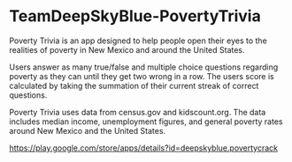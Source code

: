 # TeamDeepSkyBlue-PovertyTrivia
Poverty Trivia is an app designed to help people open their eyes to the realities of poverty in New Mexico and around the United States. 

Users answer as many true/false and multiple choice questions regarding poverty as they can until they get two wrong in a row.
The users score is calculated by taking the summation of their current streak of correct questions.

Poverty Trivia uses data from census.gov and kidscount.org. 
The data includes median income, unemployment figures, and general poverty rates around New Mexico and the United States.

https://play.google.com/store/apps/details?id=deepskyblue.povertycrack
